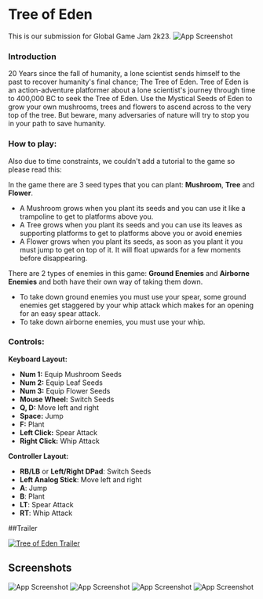 
# Tree of Eden

This is our submission for Global Game Jam 2k23.
![App Screenshot](https://i.imgur.com/bFunwrg.png)


### Introduction 
20 Years since the fall of humanity, a lone scientist sends himself to the past to recover humanity's final chance; The Tree of Eden. Tree of Eden is an action-adventure platformer about a lone scientist's journey through time to 400,000 BC to seek the Tree of Eden. Use the Mystical Seeds of Eden to grow your own mushrooms, trees and flowers to ascend across to the very top of the tree. But beware, many adversaries of nature will try to stop you in your path to save humanity.

### How to play:
Also due to time constraints, we couldn't add a tutorial to the game so please read this: 

In the game there are 3 seed types that you can plant: **Mushroom**, **Tree** and **Flower**.
- A Mushroom grows when you plant its seeds and you can use it like a trampoline to get to platforms above you.
- A Tree grows when you plant its seeds and you can use its leaves as supporting platforms to get to platforms above you or avoid enemies
- A Flower grows when you plant its seeds, as soon as you plant it you must jump to get on top of it. It will float upwards for a few moments before disappearing. 

There are 2 types of enemies in this game: **Ground Enemies** and **Airborne Enemies** and both have their own way of taking them down.

- To take down ground enemies you must use your spear, some ground enemies get staggered by your whip attack which makes for an opening for an easy spear attack.
- To take down airborne enemies, you must use your whip.

### Controls: 
**Keyboard Layout:** 
- **Num 1:** Equip Mushroom Seeds 
- **Num 2:** Equip Leaf Seeds 
- **Num 3:** Equip Flower Seeds 
- **Mouse Wheel:** Switch Seeds
- **Q, D:** Move left and right 
- **Space:** Jump 
- **F:** Plant 
- **Left Click:** Spear Attack 
- **Right Click:** Whip Attack
        
**Controller Layout:**

- **RB/LB** or **Left/Right DPad**: Switch Seeds 
- **Left Analog Stick**: Move left and right
- **A**: Jump
- **B**: Plant
- **LT**: Spear Attack
- **RT**: Whip Attack

##Trailer

[![Tree of Eden Trailer](http://img.youtube.com/vi/RAQi3B3LP6o/0.jpg)](https://www.youtube.com/watch?v=RAQi3B3LP6o "Tree of Eden Trailer")

## Screenshots

![App Screenshot](https://i.imgur.com/vw5tQ23.png)
![App Screenshot](https://i.imgur.com/WA2apki.png)
![App Screenshot](https://i.imgur.com/5bbjuEQ.png)
![App Screenshot](https://i.imgur.com/fOsFoi6.png)
